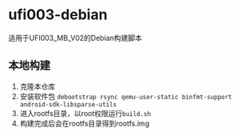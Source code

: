 # ufi003-debian
适用于UFI003_MB_V02的Debian构建脚本

## 本地构建
1. 克隆本仓库
2. 安装软件包 `debootstrap rsync qemu-user-static binfmt-support android-sdk-libsparse-utils`
3. 进入rootfs目录，以root权限运行`build.sh`
4. 构建完成后会在rootfs目录得到rootfs.img
